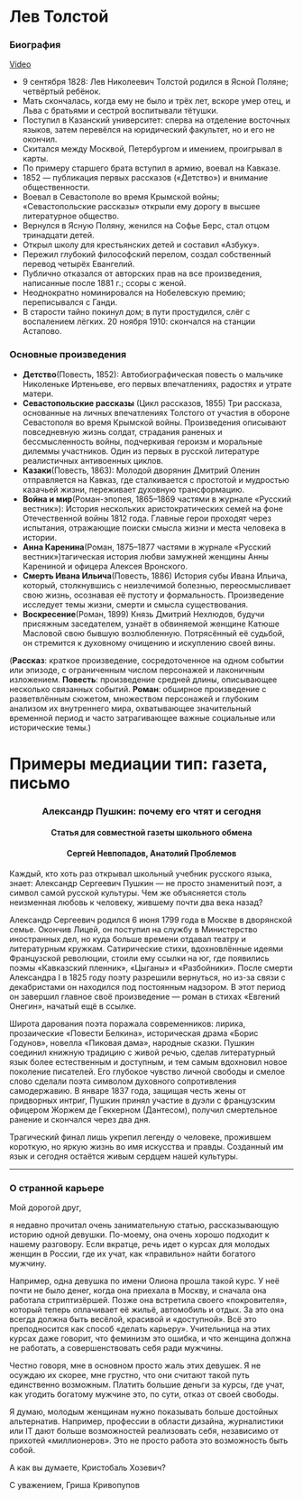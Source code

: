 

# Лев Толстой

### Биография

[Video](https://www.youtube.com/watch?v=907JsE4Nxwk)

- 9 сентября 1828: Лев Николeевич Толстoй родился в Ясной Поляне; четвёртый ребёнок.
- Мать скончалась, когда ему не было и трёх лет, вскоре умер отец, и Льва с братьями и сестрой воспитывали тётушки.
- Поступил в Казанский университет: сперва на отделение восточных языков, затем перевёлся на юридический факультет, но и его не окончил.
- Cкитался между Москвой, Петербургом и имением, проигрывал в карты.
- По примеру старшего брата вступил в армию, воевал на Кавказе.
- 1852 — публикация первых рассказов («Детство») и внимание общественности.
- Воевал в Севастополе во время Крымской войны; «Севастопольские рассказы» открыли ему дорогу в высшее литературное общество.
- Вернулся в Ясную Поляну, женился на Софье Берс, стал отцом тринадцати детей.
- Открыл школу для крестьянских детей и составил «Азбуку».
- Пережил глубокий философский перелом, создал собственный перевод четырёх Евангелий.
- Публично отказался от авторских прав на все произведения, написанные после 1881 г.; ссоры с женой.
- Неоднократно номинировался на Нобелевскую премию; переписывался с Ганди.
- В старости тайно покинул дом; в пути простудился, слёг с воспалением лёгких. 20 ноября 1910: скончался на станции Астапово.

### Oсновные произведения

- **Детство**(Повесть, 1852): Автобиографическая повесть о мальчике Николеньке Иртеньеве, его первых впечатлениях, радостях и утрате матери.
- **Севастопольские рассказы** (Цикл рассказов, 1855) Три рассказа, основанные на личных впечатлениях Толстого от участия в обороне Севастополя во время Крымской войны. Произведения описывают повседневную жизнь солдат, страдания раненых и бессмысленность войны, подчеркивая героизм и моральные дилеммы участников. Один из первых в русской литературе реалистичных антивоенных циклов.
- **Казаки**(Повесть, 1863): Молодой дворянин Дмитрий Оленин отправляется на Кавказ, где сталкивается с простотой и мудростью казачьей жизни, переживает духовную трансформацию.
- **Война и мир**(Роман-эпопея, 1865–1869 частями в журнале «Русский вестник»): История нескольких аристократических семей на фоне Отечественной войны 1812 года. Главные герои проходят через испытания, отражающие поиски смысла жизни и места человека в истории.
- **Анна Каренина**(Роман, 1875–1877  частями в журнале «Русский вестник»)тагическая история любви замужней женщины Анны Карениной и офицера Алексея Вронского. 
- **Смерть Ивана Ильича**(Повесть, 1886) История субы Ивана Ильича, который, столкнувшись с неизлечимой болезнью, переосмысливает свою жизнь, осознавая её пустоту и формальность. Произведение исследует темы жизни, смерти и смысла существования.
- **Воскресение**(Роман, 1899) Князь Дмитрий Нехлюдов, будучи присяжным заседателем, узнаёт в обвиняемой женщине Катюше Масловой свою бывшую возлюбленную. Потрясённый её судьбой, он стремится к духовному очищению и искуплению своей вины.

(**Рассказ**: краткое произведение, сосредоточенное на одном событии или эпизоде, с ограниченным числом персонажей и лаконичным изложением. **Повесть**: произведение средней длины, описывающее несколько связанных событий. **Роман**: обширное произведение с разветвлённым сюжетом, множеством персонажей и глубоким анализом их внутреннего мира, охватывающее значительный временной период и часто затрагивающее важные социальные или исторические темы.)

# Примеры медиации тип: газета, письмо

<h3 align="center">Александр Пушкин: почему его чтят и сегодня</h3>
<h4 align="center">Статья для совместной газеты школьного обмена</h4>
<h4 align="center">Сергей Невпопадов, Анатолий Проблемов</h4>

Каждый, кто хоть раз открывал школьный учебник русского языка, знает:  Александр Сергеевич Пушкин — не просто знаменитый поэт, а символ самой русской культуры. Чем же объясняется столь неизменная любовь к человеку, жившему почти два века назад?

Александр Сергеевич родился 6 июня 1799 года в Москве в дворянской семье. Окончив Лицей, он поступил на службу в Министерство иностранных дел, но куда больше времени отдавал театру и литературным кружкам. Сатирические стихи, вдохновлённые идеями Французской революции, стоили ему ссылки на юг, где появились поэмы «Кавказский пленник», «Цыганы» и «Разбойники». После смерти Александра I в 1825 году поэту разрешили вернуться, но из-за связи с декабристами он находился под постоянным надзором. В этот период он завершил главное своё произведение — роман в стихах «Евгений Онегин», начатый ещё в ссылке.

Широта дарования поэта поражала современников: лирика, прозаические «Повести Белкина», историческая драма «Борис Годунов», новелла «Пиковая дама», народные сказки. Пушкин соединил книжную традицию с живой речью, сделав литературный язык более естественным и доступным,  и тем самым вдохновил новое поколение писателей. Его глубокое чувство личной свободы и смелое слово сделали поэта символом духовного сопротивления самодержавию. В январе 1837 года, защищая честь жены от придворных интриг, Пушкин принял участие в дуэли с французским офицером Жоржем де Геккерном (Дантесом), получил смертельное ранение и скончался через два дня.

Трагический финал лишь укрепил легенду о человеке, прожившем короткую, но яркую жизнь во имя искусства и правды. Созданный им язык и сегодня остаётся живым сердцем нашей культуры.

--- 
### О странной карьере
Мой дорогой друг,

 я недавно прочитал очень занимательную статью, рассказывающую историю одной девушки. По-моему, она очень хорошо подходит к нашему разговору. Если вкратце, речь идет о курсах для молодых женщин в России, где их учат, как «правильно» найти богатого мужчину.
 
Например, одна девушка по имени Олиона прошла такой курс. У неё почти не было денег, когда она приехала в Москву, и сначала она работала стриптизёршей. Позже она встретила своего «покровителя», который теперь оплачивает её жильё, автомобиль и отдых. За это она всегда должна быть весёлой, красивой и «доступной». Всё это преподносится как способ «делать карьеру».
Учительница на этих курсах даже говорит, что феминизм  это ошибка, и что женщина должна не работать, а совершенствовать себя ради мужчины.

Честно говоря, мне в основном просто жаль этих девушек. Я не осуждаю их скорее, мне грустно, что они считают такой путь единственно возможным. Платить большие деньги за курсы, где учат, как угодить богатому мужчине  это, по сути, отказ от своей свободы.

Я думаю, молодым женщинам нужно показывать больше достойных альтернатив. Например, профессии в области дизайна, журналистики или IT дают больше возможностей реализовать себя, независимо от прихотей «миллионеров». Это не просто работа это возможность быть собой.

А как вы думаете, Кристобаль Хозевич?

С уважением, Гриша Кривопупов
